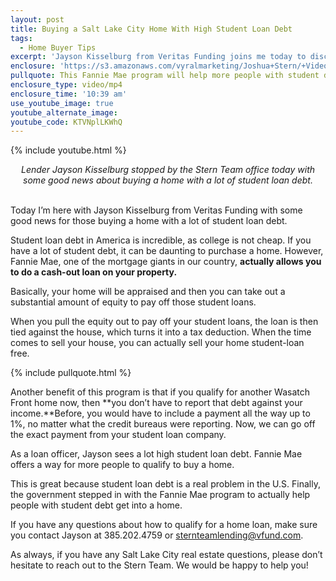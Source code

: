 ```yaml
---
layout: post
title: Buying a Salt Lake City Home With High Student Loan Debt
tags:
  - Home Buyer Tips
excerpt: 'Jayson Kisselburg from Veritas Funding joins me today to discuss some good news for those of you who have high student loan debt but want to buy a home. College loan debt is a burden for many Americans and finally, the government has stepped in with a new Fannie Mae program to help. This program allows you to take equity out of your current home and use it to pay off your student loans. To learn how exactly this program can benefit you, watch this short video.'
enclosure: 'https://s3.amazonaws.com/vyralmarketing/Joshua+Stern/+Videos/2017/June/The+Stern+Team-+Buying+a+Salt+Lake+City+Home+With+High+Student+Loan+Debt.mp4'
pullquote: This Fannie Mae program will help more people with student debt qualify for home loans.
enclosure_type: video/mp4
enclosure_time: '10:39 am'
use_youtube_image: true
youtube_alternate_image:
youtube_code: KTVNplLKWhQ
---
```



{% include youtube.html %}

<center><em>Lender Jayson Kisselburg stopped by the Stern Team office today with some good news about buying a home with a lot of student loan debt.</em></center>

<center>&nbsp;</center>

Today I’m here with Jayson Kisselburg from Veritas Funding with some good news for those buying a home with a lot of student loan debt.

Student loan debt in America is incredible, as college is not cheap. If you have a lot of student debt, it can be daunting to purchase a home. However, Fannie Mae, one of the mortgage giants in our country, **actually allows you to do a cash-out loan on your property.**

Basically, your home will be appraised and then you can take out a substantial amount of equity to pay off those student loans.

When you pull the equity out to pay off your student loans, the loan is then tied against the house, which turns it into a tax deduction. When the time comes to sell your house, you can actually sell your home student-loan free.

{% include pullquote.html %}

Another benefit of this program is that if you qualify for another Wasatch Front home now, then **you don’t have to report that debt against your income.**Before, you would have to include a payment all the way up to 1%, no matter what the credit bureaus were reporting. Now, we can go off the exact payment from your student loan company.

As a loan officer, Jayson sees a lot high student loan debt. Fannie Mae offers a way for more people to qualify to buy a home.

This is great because student loan debt is a real problem in the U.S. Finally, the government stepped in with the Fannie Mae program to actually help people with student debt get into a home.

If you have any questions about how to qualify for a home loan, make sure you contact Jayson at 385.202.4759 or [sternteamlending@vfund.com](javascript:void(location.href='mailto:'+String.fromCharCode(115,116,101,114,110,116,101,97,109,108,101,110,100,105,110,103,64,118,102,117,110,100,46,99,111,109))).

As always, if you have any Salt Lake City real estate questions, please don’t hesitate to reach out to the Stern Team. We would be happy to help you!